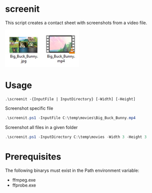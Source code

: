 # screenit
This script creates a contact sheet with screenshots from a video file.

![alt text](https://raw.githubusercontent.com/domenicbrosh/screenit/main/file_explorer_Big_Buck_Bunny.jpg)

# Usage
	.\screenit -{InputFile | InputDirectory} [-Width] [-Height]

Screenshot specific file

```powershell
.\screenit.ps1 -InputFile C:\temp\movies\Big_Buck_Bunny.mp4
```

Screenshot all files in a given folder
```powershell
.\screenit.ps1 -InputDirectory C:\temp\movies -Width 3 -Height 3
```

# Prerequisites
The following binarys must exist in the Path environment variable:

* ffmpeg.exe
* ffprobe.exe
